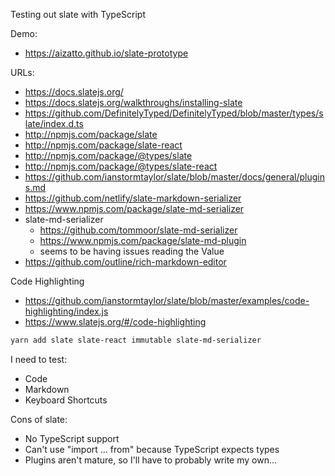 Testing out slate with TypeScript

Demo:

- https://aizatto.github.io/slate-prototype

URLs:

- https://docs.slatejs.org/
- https://docs.slatejs.org/walkthroughs/installing-slate
- https://github.com/DefinitelyTyped/DefinitelyTyped/blob/master/types/slate/index.d.ts
- http://npmjs.com/package/slate
- http://npmjs.com/package/slate-react
- http://npmjs.com/package/@types/slate
- http://npmjs.com/package/@types/slate-react
- https://github.com/ianstormtaylor/slate/blob/master/docs/general/plugins.md
- https://github.com/netlify/slate-markdown-serializer
- https://www.npmjs.com/package/slate-md-serializer
- slate-md-serializer
  - https://github.com/tommoor/slate-md-serializer
  - https://www.npmjs.com/package/slate-md-plugin
  - seems to be having issues reading the Value
- https://github.com/outline/rich-markdown-editor

Code Highlighting
- https://github.com/ianstormtaylor/slate/blob/master/examples/code-highlighting/index.js
- https://www.slatejs.org/#/code-highlighting

```sh
yarn add slate slate-react immutable slate-md-serializer
```

I need to test:

- Code
- Markdown
- Keyboard Shortcuts

Cons of slate:

- No TypeScript support
- Can't use "import ... from" because TypeScript expects types
- Plugins aren't mature, so I'll have to probably write my own...